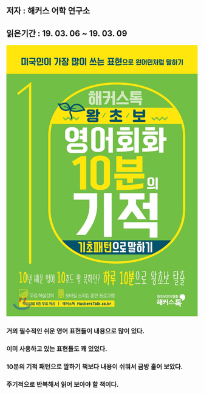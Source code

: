 ## 저자 :  해커스 어학 연구소

## 읽은기간 : 19. 03. 06 ~ 19. 03. 09

![Smithsonian Image](../../public/images/books-images/englishTalk10min.jpg)

### 거의 필수적인 쉬운 영어 표현들이 내용으로 많이 있다.

### 이미 사용하고 있는 표현들도 꽤 있었다.

### 10분의 기적 패턴으로 말하기 책보다 내용이 쉬워서 금방 훑어 보았다.

### 주기적으로 반복해서 읽어 보아야 할 책이다.
